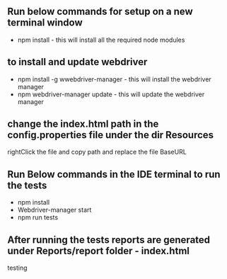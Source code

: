 ## Run below commands for setup on a new terminal window
 - npm install  -  this will install all the required node modules

## to install and update webdriver 
- npm install -g wwebdriver-manager -  this will install the webdriver manager
- npm webdriver-manager update - this will update the webdriver manager

## change the index.html path in the config.properties file under the dir Resources
rightClick the file and copy path and replace the file BaseURL 
## Run Below commands in the IDE terminal to run the tests
  - npm install
  - Webdriver-manager start
  - npm run tests

## After running the tests reports are generated under Reports/report folder - index.html


testing